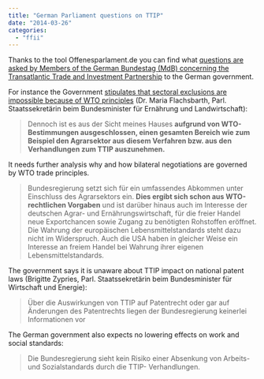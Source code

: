 ```yaml
---
title: "German Parliament questions on TTIP"
date: "2014-03-26"
categories: 
  - "ffii"
---
```


Thanks to the tool Offenesparlament.de you can find what [questions are asked by Members of the German Bundestag (MdB) concerning the Transatlantic Trade and Investment Partnership](http://offenesparlament.de/ablauf?schlagworte=Transatlantische+Handels-+und+Investitionspartnerschaft) to the German government.

For instance the Government [stipulates that sectoral exclusions are impossible because of WTO principles](http://dipbt.bundestag.de/dip21/btp/18/18019.pdf) (Dr. Maria Flachsbarth, Parl. Staatssekretärin beim Bundesminister für Ernährung und Landwirtschaft):

> Dennoch ist es aus der Sicht meines Hauses **aufgrund von WTO-Bestimmungen ausgeschlossen, einen gesamten Bereich wie zum Beispiel den Agrarsektor aus diesem Verfahren bzw. aus den Verhandlungen zum TTIP auszunehmen.**

It needs further analysis why and how bilateral negotiations are governed by WTO trade principles.

> Bundesregierung setzt sich für ein umfassendes Abkommen unter Einschluss des Agrarsektors ein. **Dies ergibt sich schon aus WTO-rechtlichen Vorgaben** und ist darüber hinaus auch im Interesse der deutschen Agrar- und Ernährungswirtschaft, für die freier Handel neue Exportchancen sowie Zugang zu benötigten Rohstoffen eröffnet. Die Wahrung der europäischen Lebensmittelstandards steht dazu nicht im Widerspruch. Auch die USA haben in gleicher Weise ein Interesse an freiem Handel bei Wahrung ihrer eigenen Lebensmittelstandards.

The government says it is unaware about TTIP impact on national patent laws (Brigitte Zypries, Parl. Staatssekretärin beim Bundesminister für Wirtschaft und Energie):

> Über die Auswirkungen von TTIP auf Patentrecht oder gar auf Änderungen des Patentrechts liegen der Bundesregierung keinerlei Informationen vor

The German government also expects no lowering effects on work and social standards:

> Die Bundesregierung sieht kein Risiko einer Absenkung von Arbeits- und Sozialstandards durch die TTIP- Verhandlungen.
